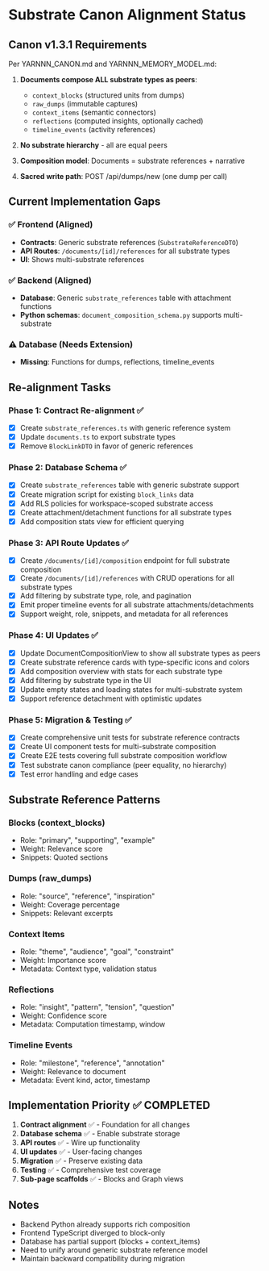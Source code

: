 # Substrate Canon Alignment Status

## Canon v1.3.1 Requirements

Per YARNNN_CANON.md and YARNNN_MEMORY_MODEL.md:

1. **Documents compose ALL substrate types as peers**:
   - `context_blocks` (structured units from dumps)
   - `raw_dumps` (immutable captures)
   - `context_items` (semantic connectors)
   - `reflections` (computed insights, optionally cached)
   - `timeline_events` (activity references)

2. **No substrate hierarchy** - all are equal peers
3. **Composition model**: Documents = substrate references + narrative
4. **Sacred write path**: POST /api/dumps/new (one dump per call)

## Current Implementation Gaps

### ✅ Frontend (Aligned)
- **Contracts**: Generic substrate references (`SubstrateReferenceDTO`)
- **API Routes**: `/documents/[id]/references` for all substrate types
- **UI**: Shows multi-substrate references

### ✅ Backend (Aligned)
- **Database**: Generic `substrate_references` table with attachment functions
- **Python schemas**: `document_composition_schema.py` supports multi-substrate

### ⚠️ Database (Needs Extension)
- **Missing**: Functions for dumps, reflections, timeline_events

## Re-alignment Tasks

### Phase 1: Contract Re-alignment ✅
- [x] Create `substrate_references.ts` with generic reference system
- [x] Update `documents.ts` to export substrate types
- [x] Remove `BlockLinkDTO` in favor of generic references

### Phase 2: Database Schema ✅
- [x] Create `substrate_references` table with generic substrate support
- [x] Create migration script for existing `block_links` data
- [x] Add RLS policies for workspace-scoped substrate access
- [x] Create attachment/detachment functions for all substrate types
- [x] Add composition stats view for efficient querying

### Phase 3: API Route Updates ✅
- [x] Create `/documents/[id]/composition` endpoint for full substrate composition
- [x] Create `/documents/[id]/references` with CRUD operations for all substrate types
- [x] Add filtering by substrate type, role, and pagination
- [x] Emit proper timeline events for all substrate attachments/detachments
- [x] Support weight, role, snippets, and metadata for all references

### Phase 4: UI Updates ✅
- [x] Update DocumentCompositionView to show all substrate types as peers
- [x] Create substrate reference cards with type-specific icons and colors
- [x] Add composition overview with stats for each substrate type
- [x] Add filtering by substrate type in the UI
- [x] Update empty states and loading states for multi-substrate system
- [x] Support reference detachment with optimistic updates

### Phase 5: Migration & Testing ✅
- [x] Create comprehensive unit tests for substrate reference contracts
- [x] Create UI component tests for multi-substrate composition
- [x] Create E2E tests covering full substrate composition workflow
- [x] Test substrate canon compliance (peer equality, no hierarchy)
- [x] Test error handling and edge cases

## Substrate Reference Patterns

### Blocks (context_blocks)
- Role: "primary", "supporting", "example"
- Weight: Relevance score
- Snippets: Quoted sections

### Dumps (raw_dumps)
- Role: "source", "reference", "inspiration"
- Weight: Coverage percentage
- Snippets: Relevant excerpts

### Context Items
- Role: "theme", "audience", "goal", "constraint"
- Weight: Importance score
- Metadata: Context type, validation status

### Reflections
- Role: "insight", "pattern", "tension", "question"
- Weight: Confidence score
- Metadata: Computation timestamp, window

### Timeline Events
- Role: "milestone", "reference", "annotation"
- Weight: Relevance to document
- Metadata: Event kind, actor, timestamp

## Implementation Priority ✅ COMPLETED

1. **Contract alignment** ✅ - Foundation for all changes
2. **Database schema** ✅ - Enable substrate storage
3. **API routes** ✅ - Wire up functionality
4. **UI updates** ✅ - User-facing changes
5. **Migration** ✅ - Preserve existing data
6. **Testing** ✅ - Comprehensive test coverage
7. **Sub-page scaffolds** ✅ - Blocks and Graph views

## Notes

- Backend Python already supports rich composition
- Frontend TypeScript diverged to block-only
- Database has partial support (blocks + context_items)
- Need to unify around generic substrate reference model
- Maintain backward compatibility during migration